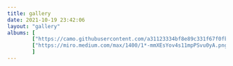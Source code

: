 ```yaml
---
title: gallery
date: 2021-10-19 23:42:06
layout: "gallery"
albums: [
        ["https://camo.githubusercontent.com/a31123334bf8e89c331f67f0fb10a6f13ead147b17d44e4c8ea4ad6dc4c366a7/68747470733a2f2f75706c6f61642d696d616765732e6a69616e7368752e696f2f75706c6f61645f696d616765732f31383732323730372d306233343338613433386234356662322e706e673f696d6167654d6f6772322f6175746f2d6f7269656e742f7374726970253743696d61676556696577322f322f772f31323430","img_caption"],
        ["https://miro.medium.com/max/1400/1*-mmXEsYov4s11mpPSvu0yA.png","img_caption"]
        ]
---
```

